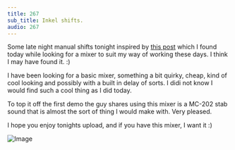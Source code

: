 ```yaml
---
title: 267
sub_title: Inkel shifts.
audio: 267
---
```

Some late night manual shifts tonight inspired by <a href="http://eliadwagner.com/2011/06/27/distant-galaxies-here-we-come/" title="this post">this post</a> which I found today while looking for a mixer to suit my way of working these days. I think I may have found it. :)

I have been looking for a basic mixer, something a bit quirky, cheap, kind of cool looking and possibly with a built in delay of sorts. I didi not know I would find such a cool thing as I did today.

To top it off the first demo the guy shares using this mixer is a MC-202 stab sound that is almost the sort of thing I would make with. Very pleased.

I hope you enjoy tonights upload, and if you have this mixer, I want it :)

![Image](/assets/img/Snd-267.png)